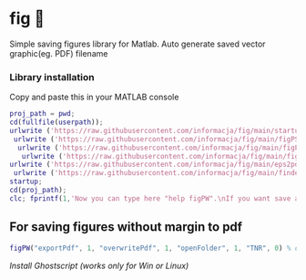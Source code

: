 # fig 💽
Simple saving figures library for Matlab. Auto generate saved vector graphic(eg. PDF) filename 

### Library installation
Copy and paste this in your MATLAB console
```matlab
proj_path = pwd;
cd(fullfile(userpath));
urlwrite ('https://raw.githubusercontent.com/informacja/fig/main/startup.m', 'startup.m');
 urlwrite ('https://raw.githubusercontent.com/informacja/fig/main/figPSW.m', 'figPSW.m');
  urlwrite ('https://raw.githubusercontent.com/informacja/fig/main/figPW.m', 'figPW.m');
   urlwrite ('https://raw.githubusercontent.com/informacja/fig/main/figP.m', 'figP.m');
urlwrite ('https://raw.githubusercontent.com/informacja/fig/main/eps2pdf.m', 'eps2pdf.m');
 urlwrite ('https://raw.githubusercontent.com/informacja/fig/main/finder.m', 'finder.m');
startup;
cd(proj_path);
clc; fprintf(1,'Now you can type here "help figPW".\nIf you want save all opened figures just run "figPSW".\n')
```

## For saving figures without margin to pdf

```matlab
figPW("exportPdf", 1, "overwritePdf", 1, "openFolder", 1, "TNR", 0) % disable automatic Times New Roman font changing
```

*Install Ghostscript (works only for Win or Linux)*
